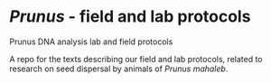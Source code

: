 _Prunus_ - field and lab protocols
================

Prunus DNA analysis lab and field protocols

A repo for the texts describing our field and lab protocols, related to research on seed dispersal by animals of *Prunus mahaleb*.
